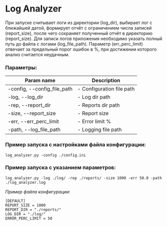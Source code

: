 # Log Analyzer

При запуске считывает логи из директории (log_dir), выбирает лог с ближайшей датой,
формирует отчёт с ограничением числа записей (report_size),
после чего сохраняет полученный отчёт в директорию (report_size).
Для записи логов приложения необходимо указать полный путь до файла с логами
(log_file_path).
Параметр (err_perc_limit) отвечает за предельный порог ошибок в %,
при достижении которого анализ считается неудачным.

### Параметры:
| Param name         | Description                                       |
|-----------------------|--------------------------------------------|
|-config, --config_file_path | - Configuration file path               |
| -log, --log_dir       | - Log dir path                              |
| -rep, --report_dir    | - Reports dir path                     |
|-size, --report_size   | - Report size                       |
|-err,  --err_perc_limit   | - Error limit %                    |
|-path, --log_file_path | - Logging file path               |

### Пример запуска с настройками файла конфигурации:
```
log_analyzer.py -config ./config.ini
```
### Пример запуска с указанием параметров:
```
log_analyzer.py -log ./log/ -rep ./reports/ -size 1000 -err 50.0 -path ./log_analyzer.log
```

*Пример файла конфигурации*:
```
[DEFAULT]
REPORT_SIZE = 1000
REPORT_DIR = "./reports/"
LOG_DIR = "./log/"
ERROR_PERC_LIMIT = 50
```
